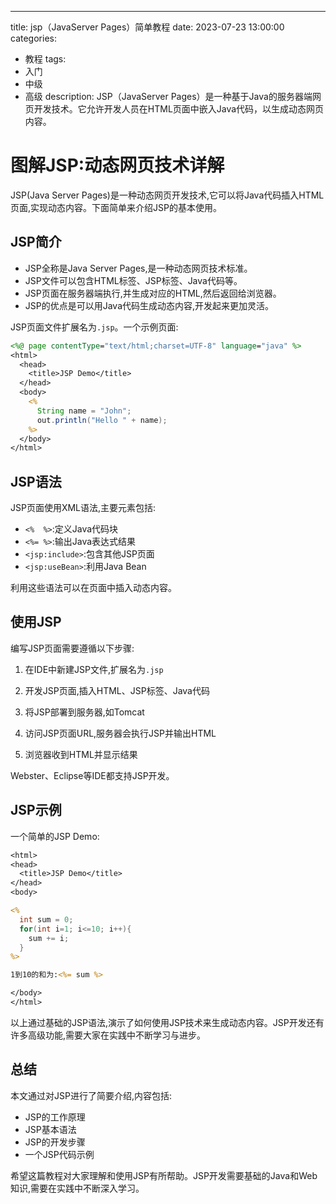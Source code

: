 ---
title: jsp（JavaServer Pages）简单教程
date: 2023-07-23 13:00:00
categories:
  - 教程
tags:
  - 入门
  - 中级
  - 高级
description: JSP（JavaServer Pages）是一种基于Java的服务器端网页开发技术。它允许开发人员在HTML页面中嵌入Java代码，以生成动态网页内容。

# 图解JSP:动态网页技术详解

JSP(Java Server Pages)是一种动态网页开发技术,它可以将Java代码插入HTML页面,实现动态内容。下面简单来介绍JSP的基本使用。

## JSP简介

- JSP全称是Java Server Pages,是一种动态网页技术标准。
- JSP文件可以包含HTML标签、JSP标签、Java代码等。
- JSP页面在服务器端执行,并生成对应的HTML,然后返回给浏览器。
- JSP的优点是可以用Java代码生成动态内容,开发起来更加灵活。

JSP页面文件扩展名为`.jsp`。一个示例页面:

```jsp
<%@ page contentType="text/html;charset=UTF-8" language="java" %>
<html>
  <head>
    <title>JSP Demo</title>
  </head>
  <body>
    <%
      String name = "John";
      out.println("Hello " + name); 
    %>
  </body>
</html>
```

## JSP语法

JSP页面使用XML语法,主要元素包括:

- `<%  %>`:定义Java代码块
- `<%= %>`:输出Java表达式结果
- `<jsp:include>`:包含其他JSP页面
- `<jsp:useBean>`:利用Java Bean

利用这些语法可以在页面中插入动态内容。

## 使用JSP

编写JSP页面需要遵循以下步骤:

1. 在IDE中新建JSP文件,扩展名为`.jsp`

2. 开发JSP页面,插入HTML、JSP标签、Java代码

3. 将JSP部署到服务器,如Tomcat

4. 访问JSP页面URL,服务器会执行JSP并输出HTML

5. 浏览器收到HTML并显示结果

 Webster、Eclipse等IDE都支持JSP开发。

## JSP示例

一个简单的JSP Demo:

```jsp
<html>
<head>
  <title>JSP Demo</title>
</head>
<body>

<%
  int sum = 0;
  for(int i=1; i<=10; i++){
    sum += i;
  }
%>

1到10的和为:<%= sum %>

</body>
</html>
```

以上通过基础的JSP语法,演示了如何使用JSP技术来生成动态内容。JSP开发还有许多高级功能,需要大家在实践中不断学习与进步。

## 总结

本文通过对JSP进行了简要介绍,内容包括:

- JSP的工作原理
- JSP基本语法
- JSP的开发步骤 
- 一个JSP代码示例

希望这篇教程对大家理解和使用JSP有所帮助。JSP开发需要基础的Java和Web知识,需要在实践中不断深入学习。